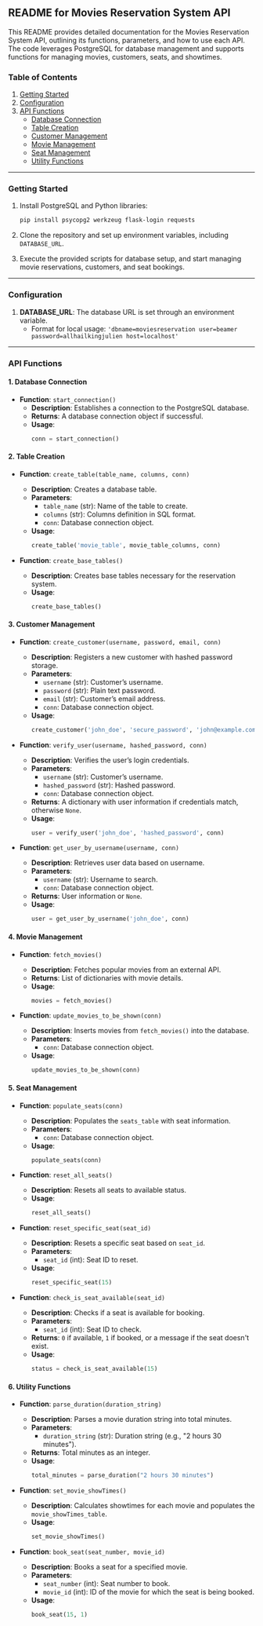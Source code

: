 ## README for Movies Reservation System API

This README provides detailed documentation for the Movies Reservation System API, outlining its functions, parameters, and how to use each API. The code leverages PostgreSQL for database management and supports functions for managing movies, customers, seats, and showtimes.

### Table of Contents
1. [Getting Started](#getting-started)
2. [Configuration](#configuration)
3. [API Functions](#api-functions)
    - [Database Connection](#database-connection)
    - [Table Creation](#table-creation)
    - [Customer Management](#customer-management)
    - [Movie Management](#movie-management)
    - [Seat Management](#seat-management)
    - [Utility Functions](#utility-functions)

---

### Getting Started

1. Install PostgreSQL and Python libraries:
    ```bash
    pip install psycopg2 werkzeug flask-login requests
    ```
2. Clone the repository and set up environment variables, including `DATABASE_URL`.

3. Execute the provided scripts for database setup, and start managing movie reservations, customers, and seat bookings.

---

### Configuration

1. **DATABASE_URL**: The database URL is set through an environment variable.
    - Format for local usage: `'dbname=moviesreservation user=beamer password=allhailkingjulien host=localhost'`
  
---

### API Functions

#### 1. Database Connection

- **Function**: `start_connection()`
    - **Description**: Establishes a connection to the PostgreSQL database.
    - **Returns**: A database connection object if successful.
    - **Usage**:
      ```python
      conn = start_connection()
      ```

#### 2. Table Creation

- **Function**: `create_table(table_name, columns, conn)`
    - **Description**: Creates a database table.
    - **Parameters**:
      - `table_name` (str): Name of the table to create.
      - `columns` (str): Columns definition in SQL format.
      - `conn`: Database connection object.
    - **Usage**:
      ```python
      create_table('movie_table', movie_table_columns, conn)
      ```

- **Function**: `create_base_tables()`
    - **Description**: Creates base tables necessary for the reservation system.
    - **Usage**:
      ```python
      create_base_tables()
      ```

#### 3. Customer Management

- **Function**: `create_customer(username, password, email, conn)`
    - **Description**: Registers a new customer with hashed password storage.
    - **Parameters**:
      - `username` (str): Customer’s username.
      - `password` (str): Plain text password.
      - `email` (str): Customer’s email address.
      - `conn`: Database connection object.
    - **Usage**:
      ```python
      create_customer('john_doe', 'secure_password', 'john@example.com', conn)
      ```

- **Function**: `verify_user(username, hashed_password, conn)`
    - **Description**: Verifies the user’s login credentials.
    - **Parameters**:
      - `username` (str): Customer’s username.
      - `hashed_password` (str): Hashed password.
      - `conn`: Database connection object.
    - **Returns**: A dictionary with user information if credentials match, otherwise `None`.
    - **Usage**:
      ```python
      user = verify_user('john_doe', 'hashed_password', conn)
      ```

- **Function**: `get_user_by_username(username, conn)`
    - **Description**: Retrieves user data based on username.
    - **Parameters**:
      - `username` (str): Username to search.
      - `conn`: Database connection object.
    - **Returns**: User information or `None`.
    - **Usage**:
      ```python
      user = get_user_by_username('john_doe', conn)
      ```

#### 4. Movie Management

- **Function**: `fetch_movies()`
    - **Description**: Fetches popular movies from an external API.
    - **Returns**: List of dictionaries with movie details.
    - **Usage**:
      ```python
      movies = fetch_movies()
      ```

- **Function**: `update_movies_to_be_shown(conn)`
    - **Description**: Inserts movies from `fetch_movies()` into the database.
    - **Parameters**:
      - `conn`: Database connection object.
    - **Usage**:
      ```python
      update_movies_to_be_shown(conn)
      ```

#### 5. Seat Management

- **Function**: `populate_seats(conn)`
    - **Description**: Populates the `seats_table` with seat information.
    - **Parameters**:
      - `conn`: Database connection object.
    - **Usage**:
      ```python
      populate_seats(conn)
      ```

- **Function**: `reset_all_seats()`
    - **Description**: Resets all seats to available status.
    - **Usage**:
      ```python
      reset_all_seats()
      ```

- **Function**: `reset_specific_seat(seat_id)`
    - **Description**: Resets a specific seat based on `seat_id`.
    - **Parameters**:
      - `seat_id` (int): Seat ID to reset.
    - **Usage**:
      ```python
      reset_specific_seat(15)
      ```

- **Function**: `check_is_seat_available(seat_id)`
    - **Description**: Checks if a seat is available for booking.
    - **Parameters**:
      - `seat_id` (int): Seat ID to check.
    - **Returns**: `0` if available, `1` if booked, or a message if the seat doesn't exist.
    - **Usage**:
      ```python
      status = check_is_seat_available(15)
      ```

#### 6. Utility Functions

- **Function**: `parse_duration(duration_string)`
    - **Description**: Parses a movie duration string into total minutes.
    - **Parameters**:
      - `duration_string` (str): Duration string (e.g., "2 hours 30 minutes").
    - **Returns**: Total minutes as an integer.
    - **Usage**:
      ```python
      total_minutes = parse_duration("2 hours 30 minutes")
      ```

- **Function**: `set_movie_showTimes()`
    - **Description**: Calculates showtimes for each movie and populates the `movie_showTimes_table`.
    - **Usage**:
      ```python
      set_movie_showTimes()
      ```

- **Function**: `book_seat(seat_number, movie_id)`
    - **Description**: Books a seat for a specified movie.
    - **Parameters**:
      - `seat_number` (int): Seat number to book.
      - `movie_id` (int): ID of the movie for which the seat is being booked.
    - **Usage**:
      ```python
      book_seat(15, 1)
      ```